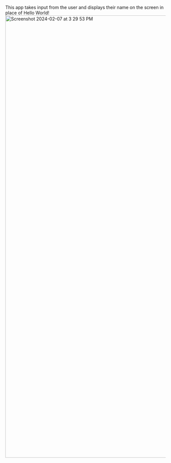 This app takes input from the user and displays their name on the screen in place of Hello World!
<img width="1386" alt="Screenshot 2024-02-07 at 3 29 53 PM" src="https://github.com/leahkubo/HelloWorldLab/assets/157044706/85db2ebf-073d-4840-97cb-a26ca4edfcc6">
